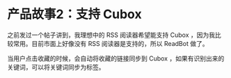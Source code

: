 # 产品故事2：支持 Cubox

之前发过一个帖子讲到，我理想中的 RSS 阅读器希望能支持 Cubox ，因为我比较常用。目前市面上好像没有 RSS 阅读器是支持的，所以 ReadBot 做了。

当用户点击收藏的时候，会自动将收藏的链接同步到 Cubox ，如果有识别出来的关键词，可以将关键词同步为标签。

